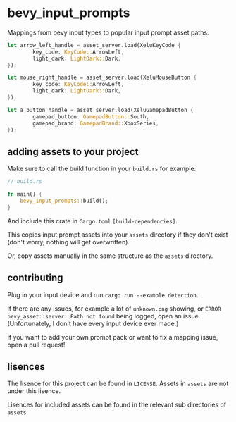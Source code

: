 # bevy_input_prompts

Mappings from bevy input types to popular input prompt asset paths.

```rust
let arrow_left_handle = asset_server.load(XeluKeyCode {
        key_code: KeyCode::ArrowLeft,
        light_dark: LightDark::Dark,
});

let mouse_right_handle = asset_server.load(XeluMouseButton {
        key_code: KeyCode::ArrowLeft,
        light_dark: LightDark::Dark,
});

let a_button_handle = asset_server.load(XeluGamepadButton {
        gamepad_button: GamepadButton::South,
        gamepad_brand: GamepadBrand::XboxSeries,
});
```

## adding assets to your project

Make sure to call the build function in your `build.rs` for example:

```rust
// build.rs

fn main() {
    bevy_input_prompts::build();
}
```

And include this crate in `Cargo.toml` `[build-dependencies]`.

This copies input prompt assets into your `assets` directory if they don't exist (don't worry, nothing will get overwritten).

Or, copy assets manually in the same structure as the `assets` directory.

## contributing

Plug in your input device and run `cargo run --example detection`.

If there are any issues, for example a lot of `unknown.png` showing, or `ERROR bevy_asset::server: Path not found` being logged, open an issue. (Unfortunately, I don't have every input device ever made.)

If you want to add your own prompt pack or want to fix a mapping issue, open a pull request!

## lisences

The lisence for this project can be found in `LICENSE`. Assets in `assets` are not under this lisence.

Lisences for included assets can be found in the relevant sub directories of `assets`.